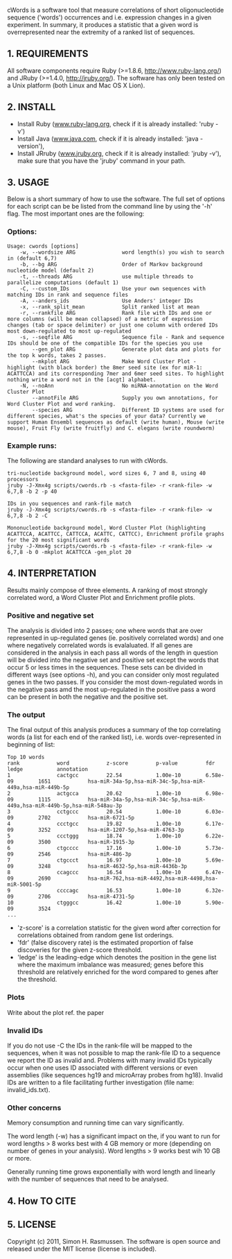 cWords is a software tool that measure correlations of short oligonucleotide sequence ('words') occurrences and i.e. expression changes in a given experiment. In summary, it produces a statistic that a given word is overrepresented near the extremity of a ranked list of sequences.

## 1. REQUIREMENTS #

All software components require Ruby (>=1.8.6, http://www.ruby-lang.org/) and JRuby (>=1.4.0, http://jruby.org/).
The software has only been tested on a Unix platform (both Linux and Mac OS X Lion).


## 2. INSTALL #

* Install Ruby (www.ruby-lang.org, check if it is already installed: 'ruby -v')
* Install Java (www.java.com, check if it is already installed: 'java -version'),
* Install JRruby (www.jruby.org, check if it is already installed: 'jruby -v'),
  make sure that you have the 'jruby' command in your path.

## 3. USAGE #
Below is a short summary of how to use the software. The full set of options for each script can be be listed from the command line by using the '-h' flag. The most important ones are the following:

### Options:

    Usage: cwords [options]
        -w, --wordsize ARG               word length(s) you wish to search in (default 6,7)
        -b, --bg ARG                     Order of Markov background nucleotide model (default 2)
        -t, --threads ARG                use multiple threads to parallelize computations (default 1)
        -C, --custom_IDs                 Use your own sequences with matching IDs in rank and sequence files
        -A, --anders_ids                 Use Anders' integer IDs
        -x, --rank_split_mean            Split ranked list at mean
        -r, --rankfile ARG               Rank file with IDs and one or more columns (will be mean collapsed) of a metric of expression changes (tab or space delimiter) or just one column with ordered IDs most down-regulated to most up-regulated
        -s, --seqfile ARG                Sequence file - Rank and sequence IDs should be one of the compatible IDs for the species you use
            --gen_plot ARG               Generate plot data and plots for the top k words, takes 2 passes.
            --mkplot ARG                 Make Word Cluster Plot - highlight (with black border) the 8mer seed site (ex for miR-1: ACATTCCA) and its corresponding 7mer and 6mer seed sites. To highlight nothing write a word not in the [acgt] alphabet.
        -N, --noAnn                      No miRNA-annotation on the Word Cluster Plot
            --annotFile ARG              Supply you own annotations, for Word Cluster Plot and word ranking.
            --species ARG                Different ID systems are used for different species, what's the species of your data? Currently we support Human Ensembl sequences as default (write human), Mouse (write mouse), Fruit Fly (write fruitfly) and C. elegans (write roundworm)

 
### Example runs:
The following are standard analyses to run with cWords.
    
    tri-nucleotide background model, word sizes 6, 7 and 8, using 40 processors
    jruby -J-Xmx4g scripts/cwords.rb -s <fasta-file> -r <rank-file> -w 6,7,8 -b 2 -p 40

    IDs in you sequences and rank-file match
    jruby -J-Xmx4g scripts/cwords.rb -s <fasta-file> -r <rank-file> -w 6,7,8 -b 2 -C

    Mononucleotide background model, Word Cluster Plot (highlighting ACATTCCA, ACATTCC, CATTCCA, ACATTC, CATTCC), Enrichment profile graphs for the 20 most significant words
    jruby -J-Xmx4g scripts/cwords.rb -s <fasta-file> -r <rank-file> -w 6,7,8 -b 0 -mkplot ACATTCCA -gen_plot 20

## 4. INTERPRETATION #
Results mainly compose of three elements. A ranking of most strongly correlated word, a Word Cluster Plot and Enrichment profile plots. 

### Positive and negative set 
The analysis is divided into 2 passes; one where words that are over represented in up-regulated genes (ie. positively correlated words) and one where negatively correlated words is evalaluated. If all genes are considered in the analysis in each pass all words of the length in question will be divided into the negative set and positive set except the words that occur 5 or less times in the sequences. These sets can be divided in different ways (see options -h), and you can consider only most regulated genes in the two passes. If you consider the most down-regulated words in the negative pass amd the most up-regulated in the positive pass a word can be present in both the negative and the positive set.

### The output 
The final output of this analysis produces a summary of the top correlating words (a list for each end of the ranked list), i.e. words over-represented in beginning of list:

    Top 10 words
    rank            word            z-score         p-value         fdr             ledge           annotation     
    1               cactgcc         22.54           1.00e-10        6.58e-09        1651            hsa-miR-34a-5p,hsa-miR-34c-5p,hsa-miR-449a,hsa-miR-449b-5p
    2               actgcca         20.62           1.00e-10        6.98e-09        1115            hsa-miR-34a-5p,hsa-miR-34c-5p,hsa-miR-449a,hsa-miR-449b-5p,hsa-miR-548au-3p
    3               cctgccc         20.54           1.00e-10        6.03e-09        2702            hsa-miR-6721-5p
    4               ccctgcc         19.82           1.00e-10        6.17e-09        3252            hsa-miR-1207-5p,hsa-miR-4763-3p
    5               ccctggg         18.74           1.00e-10        6.22e-09        3500            hsa-miR-1915-3p
    6               ctgcccc         17.16           1.00e-10        5.73e-09        2546            hsa-miR-486-3p 
    7               ctgccct         16.97           1.00e-10        5.69e-09        3248            hsa-miR-4632-5p,hsa-miR-4436b-3p
    8               ccagccc         16.54           1.00e-10        6.47e-09        2690            hsa-miR-762,hsa-miR-4492,hsa-miR-4498,hsa-miR-5001-5p
    9               ccccagc         16.53           1.00e-10        6.32e-09        2706            hsa-miR-4731-5p
    10              ctgggcc         16.42           1.00e-10        5.90e-09        3524  
    ...

* 'z-score' is a correlation statistic for the given word after correction for correlations obtained from random gene list orderings.
* 'fdr' (false discovery rate) is the estimated proportion of false discoveries for the given z-score threshold.
* 'ledge' is the leading-edge which denotes the position in the gene list where the maximum imbalance was measured; genes before this threshold are relatively enriched for the word compared to genes after the threshold.

### Plots
Write about the plot ref. the paper

### Invalid IDs
If you do not use -C the IDs in the rank-file will be mapped to the sequences, when it was not possible to map the rank-file ID to a sequence we report the ID as invalid and. Problems with many invalid IDs typically occur when one uses ID associated with different versions or even assemblies (like sequences hg19 and microArray probes from hg18). Invalid IDs are written to a file facilitating further investigation (file name: invalid_ids.txt).

### Other concerns
Memory consumption and running time can vary significantly. 

The word length (-w) has a significant impact on the, if you want to run for word lengths > 8 works best with 4 GB memory or more (depending on number of genes in your analysis). Word lengths > 9 works best wih 10 GB or more.

Generally running time grows exponentially with word length and linearly with the number of sequences that need to be analysed.

## 4. How TO CITE

## 5. LICENSE
Copyright (c) 2011, Simon H. Rasmussen.
The software is open source and released under the MIT license (license is included).